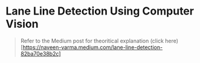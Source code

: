 # Lane Line Detection Using Computer Vision
> Refer to the Medium post for theoritical explanation (click here)[https://naveen-varma.medium.com/lane-line-detection-82ba70e38b2c]
